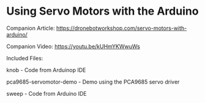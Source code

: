 # Using Servo Motors with the Arduino
 
Companion Article: https://dronebotworkshop.com/servo-motors-with-arduino/

Companion Video:  https://youtu.be/kUHmYKWwuWs

Included Files:

knob - Code from Arduinop IDE

pca9685-servomotor-demo - Demo using the PCA9685 servo driver

sweep - Code from Arduino IDE
